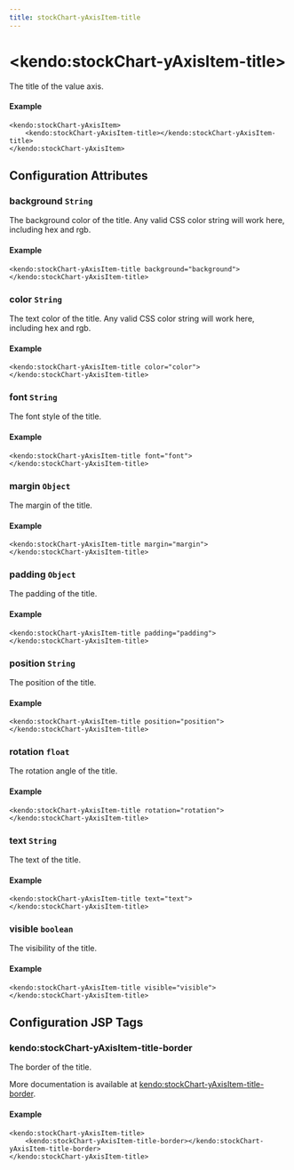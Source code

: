 ```yaml
---
title: stockChart-yAxisItem-title
---
```


# \<kendo:stockChart-yAxisItem-title\>

The title of the value axis.

#### Example
    <kendo:stockChart-yAxisItem>
        <kendo:stockChart-yAxisItem-title></kendo:stockChart-yAxisItem-title>
    </kendo:stockChart-yAxisItem>

## Configuration Attributes

### background `String`

The background color of the title. Any valid CSS color string will work here, including
hex and rgb.

#### Example
    <kendo:stockChart-yAxisItem-title background="background">
    </kendo:stockChart-yAxisItem-title>

### color `String`

The text color of the title. Any valid CSS color string will work here, including hex and rgb.

#### Example
    <kendo:stockChart-yAxisItem-title color="color">
    </kendo:stockChart-yAxisItem-title>

### font `String`

The font style of the title.

#### Example
    <kendo:stockChart-yAxisItem-title font="font">
    </kendo:stockChart-yAxisItem-title>

### margin `Object`

The margin of the title.

#### Example
    <kendo:stockChart-yAxisItem-title margin="margin">
    </kendo:stockChart-yAxisItem-title>

### padding `Object`

The padding of the title.

#### Example
    <kendo:stockChart-yAxisItem-title padding="padding">
    </kendo:stockChart-yAxisItem-title>

### position `String`

The position of the title.

#### Example
    <kendo:stockChart-yAxisItem-title position="position">
    </kendo:stockChart-yAxisItem-title>

### rotation `float`

The rotation angle of the title.

#### Example
    <kendo:stockChart-yAxisItem-title rotation="rotation">
    </kendo:stockChart-yAxisItem-title>

### text `String`

The text of the title.

#### Example
    <kendo:stockChart-yAxisItem-title text="text">
    </kendo:stockChart-yAxisItem-title>

### visible `boolean`

The visibility of the title.

#### Example
    <kendo:stockChart-yAxisItem-title visible="visible">
    </kendo:stockChart-yAxisItem-title>


##  Configuration JSP Tags

### kendo:stockChart-yAxisItem-title-border

The border of the title.

More documentation is available at [kendo:stockChart-yAxisItem-title-border](stockchart/yaxisitem-title-border).

#### Example

    <kendo:stockChart-yAxisItem-title>
        <kendo:stockChart-yAxisItem-title-border></kendo:stockChart-yAxisItem-title-border>
    </kendo:stockChart-yAxisItem-title>

